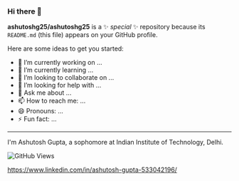 ### Hi there 👋


**ashutoshg25/ashutoshg25** is a ✨ _special_ ✨ repository because its `README.md` (this file) appears on your GitHub profile.

Here are some ideas to get you started:

- 🔭 I’m currently working on ...
- 🌱 I’m currently learning ...
- 👯 I’m looking to collaborate on ...
- 🤔 I’m looking for help with ...
- 💬 Ask me about ...
- 📫 How to reach me: ...
- 😄 Pronouns: ...
- ⚡ Fun fact: ...

------------

I'm Ashutosh Gupta, a sophomore at Indian Institute of Technology, Delhi. 

![GitHub Views](https://komarev.com/ghpvc/?username=ashutoshg25)

https://www.linkedin.com/in/ashutosh-gupta-533042196/
